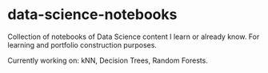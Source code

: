 # data-science-notebooks
Collection of notebooks of Data Science content I learn or already know. For learning and portfolio construction purposes.

Currently working on: kNN, Decision Trees, Random Forests. 

